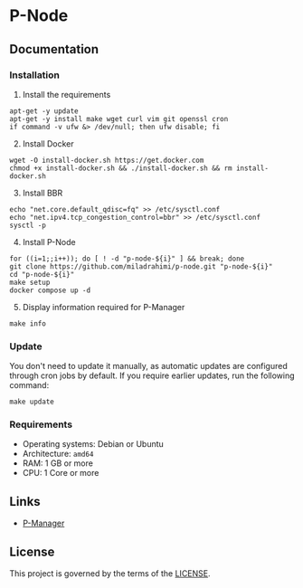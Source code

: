 # P-Node

## Documentation

### Installation

1. Install the requirements

```shell
apt-get -y update
apt-get -y install make wget curl vim git openssl cron
if command -v ufw &> /dev/null; then ufw disable; fi
```

2. Install Docker

```shell
wget -O install-docker.sh https://get.docker.com
chmod +x install-docker.sh && ./install-docker.sh && rm install-docker.sh
```

3. Install BBR

```shell
echo "net.core.default_qdisc=fq" >> /etc/sysctl.conf
echo "net.ipv4.tcp_congestion_control=bbr" >> /etc/sysctl.conf
sysctl -p
```

4. Install P-Node

```shell
for ((i=1;;i++)); do [ ! -d "p-node-${i}" ] && break; done
git clone https://github.com/miladrahimi/p-node.git "p-node-${i}"
cd "p-node-${i}"
make setup
docker compose up -d
```

5. Display information required for P-Manager

```shell
make info
```

### Update

You don't need to update it manually, as automatic updates are configured through cron jobs by default.
If you require earlier updates, run the following command:

``` shell
make update
```

### Requirements

* Operating systems: Debian or Ubuntu
* Architecture: `amd64`
* RAM: 1 GB or more
* CPU: 1 Core or more

## Links

* [P-Manager](https://github.com/miladrahimi/p-manager)

## License

This project is governed by the terms of the [LICENSE](LICENSE.md).
